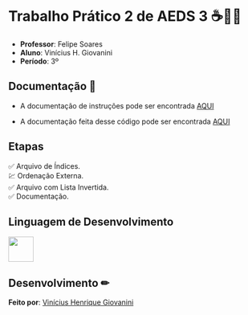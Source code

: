 # Trabalho Prático 2 de AEDS 3 ☕👨‍💻

- **Professor**: Felipe Soares
- **Aluno**: Vinícius H. Giovanini
- **Período**: 3º

## Documentação 📜

- A documentação de instruções pode ser encontrada [AQUI](https://github.com/viniciushgiovanini/CRUD-Java-TP02-AEDS3/blob/master/doc/Trabalho%20Prático%20II.pdf)

- A documentação feita desse código pode ser encontrada [AQUI](https://github.com/viniciushgiovanini/CRUD-Futebol-TP02-AEDS3/blob/master/doc/TP02_AEDS3_Lucas_e_Vinícius.pdf)

## Etapas

✅ Arquivo de Índices.  
💹 Ordenação Externa.  
✅ Arquivo com Lista Invertida.  
✅ Documentação.  
## Linguagem de Desenvolvimento

<img src="https://cdn.jsdelivr.net/gh/devicons/devicon/icons/java/java-original.svg" width="50px" />

## Desenvolvimento ✏

**Feito por**: [Vinícius Henrique Giovanini](https://github.com/viniciushgiovanini)
